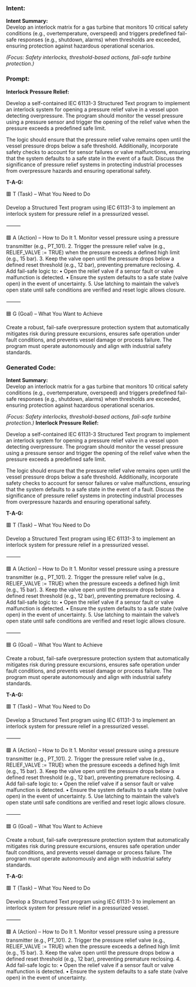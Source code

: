 ### Intent:
**Intent Summary:**  
Develop an interlock matrix for a gas turbine that monitors 10 critical safety conditions (e.g., overtemperature, overspeed) and triggers predefined fail-safe responses (e.g., shutdown, alarms) when thresholds are exceeded, ensuring protection against hazardous operational scenarios.  

*(Focus: Safety interlocks, threshold-based actions, fail-safe turbine protection.)*

### Prompt:
**Interlock Pressure Relief:**

Develop a self-contained IEC 61131-3 Structured Text program to implement an interlock system for opening a pressure relief valve in a vessel upon detecting overpressure. The program should monitor the vessel pressure using a pressure sensor and trigger the opening of the relief valve when the pressure exceeds a predefined safe limit.

The logic should ensure that the pressure relief valve remains open until the vessel pressure drops below a safe threshold. Additionally, incorporate safety checks to account for sensor failures or valve malfunctions, ensuring that the system defaults to a safe state in the event of a fault. Discuss the significance of pressure relief systems in protecting industrial processes from overpressure hazards and ensuring operational safety.

**T-A-G:**

🟥 T (Task) – What You Need to Do

Develop a Structured Text program using IEC 61131-3 to implement an interlock system for pressure relief in a pressurized vessel.

⸻

🟩 A (Action) – How to Do It
	1.	Monitor vessel pressure using a pressure transmitter (e.g., PT_101).
	2.	Trigger the pressure relief valve (e.g., RELIEF_VALVE := TRUE) when the pressure exceeds a defined high limit (e.g., 15 bar).
	3.	Keep the valve open until the pressure drops below a defined reset threshold (e.g., 12 bar), preventing premature reclosing.
	4.	Add fail-safe logic to:
	•	Open the relief valve if a sensor fault or valve malfunction is detected.
	•	Ensure the system defaults to a safe state (valve open) in the event of uncertainty.
	5.	Use latching to maintain the valve’s open state until safe conditions are verified and reset logic allows closure.

⸻

🟦 G (Goal) – What You Want to Achieve

Create a robust, fail-safe overpressure protection system that automatically mitigates risk during pressure excursions, ensures safe operation under fault conditions, and prevents vessel damage or process failure. The program must operate autonomously and align with industrial safety standards.

### Generated Code:
**Intent Summary:**  
Develop an interlock matrix for a gas turbine that monitors 10 critical safety conditions (e.g., overtemperature, overspeed) and triggers predefined fail-safe responses (e.g., shutdown, alarms) when thresholds are exceeded, ensuring protection against hazardous operational scenarios.  

*(Focus: Safety interlocks, threshold-based actions, fail-safe turbine protection.)*
**Interlock Pressure Relief:**

Develop a self-contained IEC 61131-3 Structured Text program to implement an interlock system for opening a pressure relief valve in a vessel upon detecting overpressure. The program should monitor the vessel pressure using a pressure sensor and trigger the opening of the relief valve when the pressure exceeds a predefined safe limit.

The logic should ensure that the pressure relief valve remains open until the vessel pressure drops below a safe threshold. Additionally, incorporate safety checks to account for sensor failures or valve malfunctions, ensuring that the system defaults to a safe state in the event of a fault. Discuss the significance of pressure relief systems in protecting industrial processes from overpressure hazards and ensuring operational safety.

**T-A-G:**

🟥 T (Task) – What You Need to Do

Develop a Structured Text program using IEC 61131-3 to implement an interlock system for pressure relief in a pressurized vessel.

⸻

🟩 A (Action) – How to Do It
	1.	Monitor vessel pressure using a pressure transmitter (e.g., PT_101).
	2.	Trigger the pressure relief valve (e.g., RELIEF_VALVE := TRUE) when the pressure exceeds a defined high limit (e.g., 15 bar).
	3.	Keep the valve open until the pressure drops below a defined reset threshold (e.g., 12 bar), preventing premature reclosing.
	4.	Add fail-safe logic to:
	•	Open the relief valve if a sensor fault or valve malfunction is detected.
	•	Ensure the system defaults to a safe state (valve open) in the event of uncertainty.
	5.	Use latching to maintain the valve’s open state until safe conditions are verified and reset logic allows closure.

⸻

🟦 G (Goal) – What You Want to Achieve

Create a robust, fail-safe overpressure protection system that automatically mitigates risk during pressure excursions, ensures safe operation under fault conditions, and prevents vessel damage or process failure. The program must operate autonomously and align with industrial safety standards.

**T-A-G:**

🟥 T (Task) – What You Need to Do

Develop a Structured Text program using IEC 61131-3 to implement an interlock system for pressure relief in a pressurized vessel.

⸻

🟩 A (Action) – How to Do It
	1.	Monitor vessel pressure using a pressure transmitter (e.g., PT_101).
	2.	Trigger the pressure relief valve (e.g., RELIEF_VALVE := TRUE) when the pressure exceeds a defined high limit (e.g., 15 bar).
	3.	Keep the valve open until the pressure drops below a defined reset threshold (e.g., 12 bar), preventing premature reclosing.
	4.	Add fail-safe logic to:
	•	Open the relief valve if a sensor fault or valve malfunction is detected.
	•	Ensure the system defaults to a safe state (valve open) in the event of uncertainty.
	5.	Use latching to maintain the valve’s open state until safe conditions are verified and reset logic allows closure.

⸻

🟦 G (Goal) – What You Want to Achieve

Create a robust, fail-safe overpressure protection system that automatically mitigates risk during pressure excursions, ensures safe operation under fault conditions, and prevents vessel damage or process failure. The program must operate autonomously and align with industrial safety standards.

**T-A-G:**

🟥 T (Task) – What You Need to Do

Develop a Structured Text program using IEC 61131-3 to implement an interlock system for pressure relief in a pressurized vessel.

⸻

🟩 A (Action) – How to Do It
	1.	Monitor vessel pressure using a pressure transmitter (e.g., PT_101).
	2.	Trigger the pressure relief valve (e.g., RELIEF_VALVE := TRUE) when the pressure exceeds a defined high limit (e.g., 15 bar).
	3.	Keep the valve open until the pressure drops below a defined reset threshold (e.g., 12 bar), preventing premature reclosing.
	4.	Add fail-safe logic to:
	•	Open the relief valve if a sensor fault or valve malfunction is detected.
	•	Ensure the system defaults to a safe state (valve open) in the event of uncertainty.
